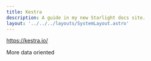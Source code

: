 ```yaml
---
title: Kestra
description: A guide in my new Starlight docs site.
layout: '../../../layouts/SystemLayout.astro'
---
```


https://kestra.io/


More data oriented